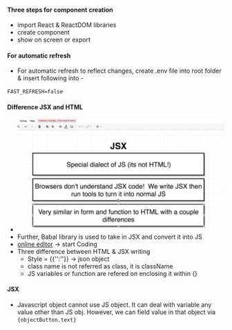 #### Three steps for component creation
* import React & ReactDOM libraries
* create component
* show on screen or export

#### For automatic refresh
* For automatic refresh to reflect changes, create .env file into root folder & insert following into -
 ```
FAST_REFRESH=false
 ```

#### Difference JSX and HTML
* ![dia](./dia/jsx.jpeg)
* Further, Babal library is used to take in JSX and convert it into JS
* [online editor](https://codepen.io/) -> start Coding
* Three difference between HTML & JSX writing
  * Style = {{'':''}} -> json object
  * class name is not referred as class, it is className
  * JS variables or function are refered on enclosing it within {}

#### JSX
* Javascript object cannot use JS object. It can deal with variable any value other than JS obj.
   However, we can field value in that object via ```{objectButton.text}```


   